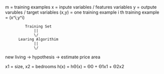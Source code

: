 m = training examples
x = inpute variables / features variables
y = outpute varubles / target variables
(x,y) = one training example
i th training example = (x^i,y^i)

             Training Set
                 ||
                 \/
          Learing Algorithim
                 ||
                 \/
new
living  ->   hypothesis  -> estimate price
area        

x1 = size, x2 = bedrooms
h(x) = hΘ(x) = Θ0 + Θ1x1 + Θ2x2

